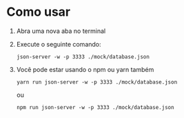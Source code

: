 # Como usar

1. Abra uma nova aba no terminal
2. Execute o seguinte comando:
    
    ```json-server -w -p 3333 ./mock/database.json```

3. Você pode estar usando o npm ou yarn também 

    ```yarn run json-server -w -p 3333 ./mock/database.json```
    
    ou

    ```npm run json-server -w -p 3333 ./mock/database.json```
